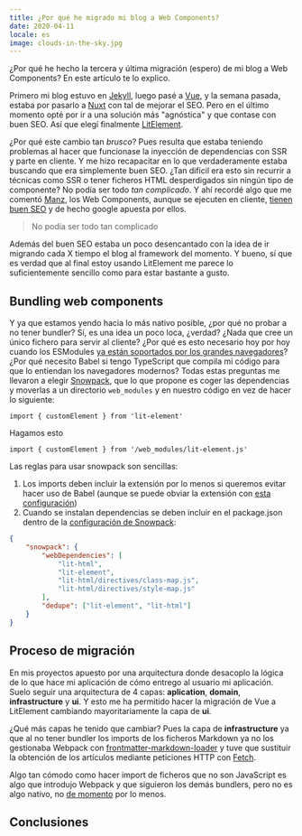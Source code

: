 ```yaml
---
title: ¿Por qué he migrado mi blog a Web Components?
date: 2020-04-11
locale: es
image: clouds-in-the-sky.jpg
---
```


¿Por qué he hecho la tercera y última migración (espero) de mi blog a Web Components? En este artículo te lo explico.

<!-- more -->

Primero mi blog estuvo en [Jekyll](https://jekyllrb.com/), luego pasé a [Vue](https://vuejs.org/), y la semana pasada, estaba por pasarlo a [Nuxt](https://nuxtjs.org/) con tal de mejorar el SEO. Pero en el último momento opté por ir a una solución más "agnóstica" y que contase con buen SEO. Así que elegí finalmente [LitElement](https://lit-element.polymer-project.org/).

¿Por qué este cambio tan _brusco_? Pues resulta que estaba teniendo problemas al hacer que funcionase la inyección de dependencias con SSR y parte en cliente. Y me hizo recapacitar en lo que verdaderamente estaba buscando que era simplemente buen SEO. ¿Tan difícil era esto sin recurrir a técnicas como SSR o tener ficheros HTML desperdigados sin ningún tipo de componente? No podía ser todo _tan complicado_. Y ahí recordé algo que me comentó [Manz](https://twitter.com/Manz), los Web Components, aunque se ejecuten en cliente, [tienen buen SEO](https://developers.google.com/search/docs/guides/javascript-seo-basics#web-components) y de hecho google apuesta por ellos.

> No podía ser todo tan complicado

Además del buen SEO estaba un poco desencantado con la idea de ir migrando cada X tiempo el blog al framework del momento. Y bueno, sí que es verdad que al final estoy usando LitElement me parece lo suficientemente sencillo como para estar bastante a gusto.

## Bundling web components

Y ya que estamos yendo hacia lo más nativo posible, ¿por qué no probar a no tener bundler? Sí, es una idea un poco loca, ¿verdad? ¿Nada que cree un único fichero para servir al cliente? ¿Por qué es esto necesario hoy por hoy cuando los ESModules [ya están soportados por los grandes navegadores](https://caniuse.com/#feat=es6-module)? ¿Por qué necesito Babel si tengo TypeScript que compila mi código para que lo entiendan los navegadores modernos? Todas estas preguntas me llevaron a elegir [Snowpack](https://www.snowpack.dev/), que lo que propone es coger las dependencias y moverlas a un directorio `web_modules` y en nuestro código en vez de hacer lo siguiente:

```
import { customElement } from 'lit-element'
```

Hagamos esto

```
import { customElement } from '/web_modules/lit-element.js'
```

Las reglas para usar snowpack son sencillas:

1. Los imports deben incluir la extensión por lo menos si queremos evitar hacer uso de Babel (aunque se puede obviar la extensión con [esta configuración](https://www.snowpack.dev/#importing-packages-by-name))
2. Cuando se instalan dependencias se deben incluir en el package.json dentro de la [configuración de Snowpack]():

```json
{
    "snowpack": {
        "webDependencies": [
            "lit-html",
            "lit-element",
            "lit-html/directives/class-map.js",
            "lit-html/directives/style-map.js"
        ],
        "dedupe": ["lit-element", "lit-html"]
    }
}
```

## Proceso de migración

En mis proyectos apuesto por una arquitectura donde desacoplo la lógica de lo que hace mi aplicación de cómo entrego al usuario mi aplicación. Suelo seguir una arquitectura de 4 capas: **aplication**, **domain**, **infrastructure** y **ui**. Y esto me ha permitido hacer la migración de Vue a LitElement cambiando mayoritariamente la capa de **ui**.

¿Qué más capas he tenido que cambiar? Pues la capa de **infrastructure** ya que al no tener bundler los imports de los ficheros Markdown ya no los gestionaba Webpack con [frontmatter-markdown-loader](https://www.npmjs.com/package/frontmatter-markdown-loader) y tuve que sustituir la obtención de los artículos mediante peticiones HTTP con [Fetch](https://developer.mozilla.org/en-US/docs/Web/API/Fetch_API).

Algo tan cómodo como hacer import de ficheros que no son JavaScript es algo que introdujo Webpack y que siguieron los demás bundlers, pero no es algo nativo, no [de momento](https://github.com/tc39/proposal-module-attributes) por lo menos.

## Conclusiones
